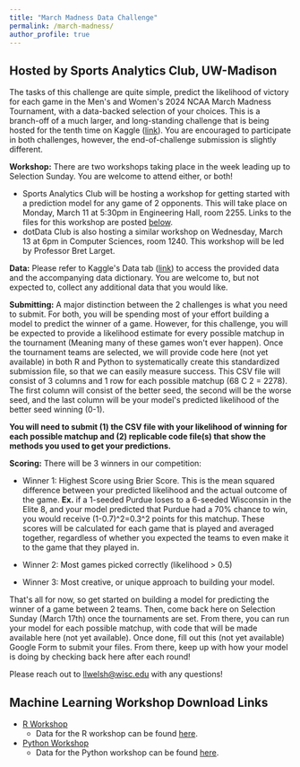 ```yaml
---
title: "March Madness Data Challenge"
permalink: /march-madness/
author_profile: true
---
```


## Hosted by Sports Analytics Club, UW-Madison
The tasks of this challenge are quite simple, predict the likelihood of victory for each game in the Men's and Women's 2024 NCAA March Madness Tournament, with a data-backed selection of your choices. This is a branch-off of a much larger, and long-standing challenge that is being hosted for the tenth time on Kaggle ([link](https://www.kaggle.com/competitions/march-machine-learning-mania-2024/overview)). You are encouraged to participate in both challenges, however, the end-of-challenge submission is slightly different.

**Workshop:** There are two workshops taking place in the week leading up to Selection Sunday. You are welcome to attend either, or both!
- Sports Analytics Club will be hosting a workshop for getting started with a prediction model for any game of 2 opponents. This will take place on Monday, March 11 at 5:30pm in Engineering Hall, room 2255. Links to the files for this workshop are posted [below](#machine-learning-workshop-download-links).
- dotData Club is also hosting a similar workshop on Wednesday, March 13 at 6pm in Computer Sciences, room 1240. This workshop will be led by Professor Bret Larget.

**Data:** Please refer to Kaggle's Data tab ([link](https://www.kaggle.com/competitions/march-machine-learning-mania-2024/data)) to access the provided data and the accompanying data dictionary. You are welcome to, but not expected to, collect any additional data that you would like.

**Submitting:** A major distinction between the 2 challenges is what you need to submit. For both, you will be spending most of your effort building a model to predict the winner of a game. However, for this challenge, you will be expected to provide a likelihood estimate for every possible matchup in the tournament (Meaning many of these games won't ever happen). Once the tournament teams are selected, we will provide code here (not yet available) in both R and Python to systematically create this standardized submission file, so that we can easily measure success. This CSV file will consist of 3 columns and 1 row for each possible matchup (68 C 2 = 2278). The first column will consist of the better seed, the second will be the worse seed, and the last column will be your model's predicted likelihood of the better seed winning (0-1).

**You will need to submit (1) the CSV file with your likelihood of winning for each possible matchup and (2) replicable code file(s) that show the methods you used to get your predictions.** 

**Scoring:**
There will be 3 winners in our competition:
* Winner 1: Highest Score using Brier Score. This is the mean squared difference between your predicted likelihood and the actual outcome of the game. **Ex.** if a 1-seeded Purdue loses to a 6-seeded Wisconsin in the Elite 8, and your model predicted that Purdue had a 70% chance to win, you would receive (1-0.7)^2=0.3^2 points for this matchup. These scores will be calculated for each game that is played and averaged together, regardless of whether you expected the teams to even make it to the game that they played in.

* Winner 2: Most games picked correctly (likelihood > 0.5)

* Winner 3: Most creative, or unique approach to building your model.

That's all for now, so get started on building a model for predicting the winner of a game between 2 teams.
Then, come back here on Selection Sunday (March 17th) once the tournaments are set. From there, you can run your model for each possible matchup, with code that will be made available here (not yet available).
Once done, fill out this (not yet available) Google Form to submit your files. From there, keep up with how your model is doing by checking back here after each round!

Please reach out to llwelsh@wisc.edu with any questions!

## Machine Learning Workshop Download Links

* <a href="https://wiscosac.github.io/files/modelcode.R">R Workshop</a>
    * Data for the R workshop can be found [here](https://www.kaggle.com/datasets/nishaanamin/march-madness-data).
* <a href="https://wiscosac.github.io/files/ML_Mania_Workshop.ipynb">Python Workshop</a>
    * Data for the Python workshop can be found [here](https://www.kaggle.com/competitions/march-machine-learning-mania-2024/data).
    
